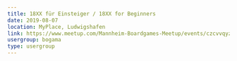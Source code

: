 ```yaml
---
title: 18XX für Einsteiger / 18XX for Beginners
date: 2019-08-07
location: MyPlace, Ludwigshafen
link: https://www.meetup.com/Mannheim-Boardgames-Meetup/events/czcvvqyzlbkb/
usergroup: bogama
type: usergroup
---
```

